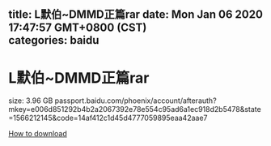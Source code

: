 
title: L默伯~DMMD正篇rar
date: Mon Jan 06 2020 17:47:57 GMT+0800 (CST)    
categories: baidu
---

# L默伯~DMMD正篇rar
size: 3.96 GB
 passport.baidu.com/phoenix/account/afterauth?mkey=e006d851292b4b2a2067392e78e554c95ad6a1ec918d2b5478&state=1566212145&code=14af412c1d45d4777059895eaa42aae7
 

[How to download](https://bpcam.bemobtrk.com/go/2ceec3aa-1ca2-46d6-b9ff-aaa5c184517c?jno=3868)